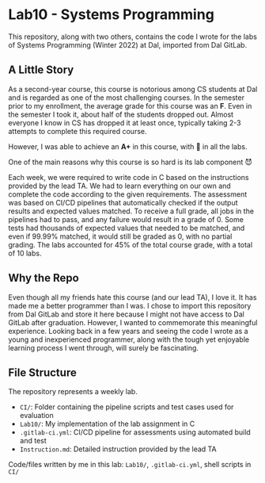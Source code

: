 # Lab10 - Systems Programming

This repository, along with two others, contains the code I wrote for the labs of Systems Programming (Winter 2022) at Dal, imported from Dal GitLab.

## A Little Story

As a second-year course, this course is notorious among CS students at Dal and is regarded as one of the most challenging courses. In the semester prior to my enrollment, the average grade for this course was an **F**. 
Even in the semester I took it, about half of the students dropped out. 
Almost everyone I know in CS has dropped it at least once, typically taking 2-3 attempts to complete this required course. 

However, I was able to achieve an **A+** in this course, with :100: in all the labs.

One of the main reasons why this course is so hard is its lab component :smiling_imp:

Each week, we were required to write code in C based on the instructions provided by the lead TA. 
We had to learn everything on our own and complete the code according to the given requirements. 
The assessment was based on CI/CD pipelines that automatically checked if the output results and expected values matched. 
To receive a full grade, all jobs in the pipelines had to pass, and any failure would result in a grade of 0.
Some tests had thousands of expected values that needed to be matched, and even if 99.99% matched, it would still be graded as 0, with no partial grading. 
The labs accounted for 45% of the total course grade, with a total of 10 labs.


## Why the Repo
Even though all my friends hate this course (and our lead TA), I love it. 
It has made me a better programmer than I was. 
I chose to import this repository from Dal GitLab and store it here because I might not have access to Dal GitLab after graduation. 
However, I wanted to commemorate this meaningful experience. 
Looking back in a few years and seeing the code I wrote as a young and inexperienced programmer, along with the tough yet enjoyable learning process I went through, 
will surely be fascinating. 

## File Structure

The repository represents a weekly lab. 

- `CI/`: Folder containing the pipeline scripts and test cases used for evaluation
- `Lab10/`: My implementation of the lab assignment in C
- `.gitlab-ci.yml`: CI/CD pipeline for assessments using automated build and test
- `Instruction.md`: Detailed instruction provided by the lead TA

Code/files written by me in this lab: `Lab10/`, `.gitlab-ci.yml`, shell scripts in `CI/`

